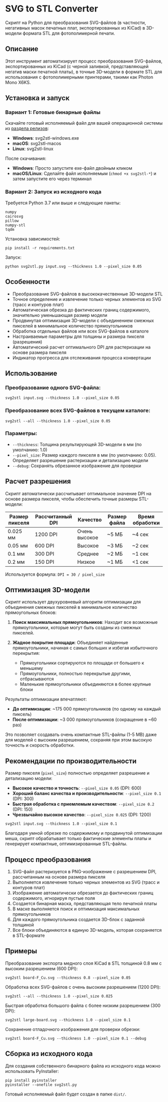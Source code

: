 # SVG to STL Converter

Скрипт на Python для преобразования SVG-файлов (в частности, негативных масок печатных плат, экспортированных из KiCad) в 3D-модели формата STL для фотополимерной печати.

## Описание

Этот инструмент автоматизирует процесс преобразования SVG-файлов, экспортированных из KiCad (с черной заливкой, представляющей негатив маски печатной платы), в точные 3D-модели в формате STL для использования с фотополимерными принтерами, такими как Photon Mono X6KS.

## Установка и запуск

### Вариант 1: Готовые бинарные файлы

Скачайте готовый исполняемый файл для вашей операционной системы из [раздела релизов](https://github.com/YOURNAME/svg-to-stl/releases):

- **Windows**: svg2stl-windows.exe
- **macOS**: svg2stl-macos
- **Linux**: svg2stl-linux

После скачивания:
- **Windows**: Просто запустите exe-файл двойным кликом
- **macOS/Linux**: Сделайте файл исполняемым (`chmod +x svg2stl-*`) и затем запустите его через терминал

### Вариант 2: Запуск из исходного кода

Требуется Python 3.7 или выше и следующие пакеты:
```
numpy
cairosvg
pillow
numpy-stl
tqdm
```

Установка зависимостей:
```
pip install -r requirements.txt
```

Запуск:
```
python svg2stl.py input.svg --thickness 1.0 --pixel_size 0.05
```

## Особенности

- Преобразование SVG-файлов в высококачественные 3D-модели STL
- Точное определение и извлечение только черных элементов из SVG (трасс и контуров плат)
- Автоматическая обрезка до фактических границ содержимого, значительно уменьшающая размер модели
- Продвинутая оптимизация 3D-модели с объединением смежных пикселей в минимальное количество прямоугольников
- Обработка отдельных файлов или всех SVG-файлов в каталоге
- Настраиваемые параметры для толщины и размера пикселя (разрешения)
- Автоматический расчет оптимального DPI для растеризации на основе размера пикселя
- Индикатор прогресса для отслеживания процесса конвертации

## Использование

### Преобразование одного SVG-файла:

```
svg2stl input.svg --thickness 1.0 --pixel_size 0.05
```

### Преобразование всех SVG-файлов в текущем каталоге:

```
svg2stl --all --thickness 1.0 --pixel_size 0.05
```

### Параметры:

- `--thickness`: Толщина результирующей 3D-модели в мм (по умолчанию: 1.0)
- `--pixel_size`: Размер каждого пикселя в мм (по умолчанию: 0.05). Определяет разрешение растеризации и детализацию модели
- `--debug`: Сохранять обрезанное изображение для проверки

## Расчет разрешения

Скрипт автоматически рассчитывает оптимальное значение DPI на основе размера пикселя, чтобы обеспечить точные размеры STL-модели:

| Размер пикселя | Рассчитанный DPI | Качество | Размер файла | Время обработки |
|----------------|------------------|----------|--------------|-----------------|
| 0.025 мм       | 1200 DPI         | Очень высокое | ~5 МБ | ~4 сек |
| 0.05 мм        | 600 DPI          | Высокое  | ~3 МБ | ~2 сек |
| 0.1 мм         | 300 DPI          | Среднее  | ~2 МБ | ~1 сек |
| 0.2 мм         | 150 DPI          | Низкое   | ~1 МБ | <1 сек |

Используется формула: `DPI = 30 / pixel_size`

## Оптимизация 3D-модели

Скрипт использует двухуровневый алгоритм оптимизации для объединения смежных пикселей в минимальное количество прямоугольных блоков:

1. **Поиск максимальных прямоугольников**: Находит все возможные прямоугольники, которые могут быть созданы из смежных пикселей.

2. **Жадное покрытие площади**: Объединяет найденные прямоугольники, начиная с самых больших и избегая избыточного перекрытия:
   - Прямоугольники сортируются по площади от большего к меньшему
   - Прямоугольники, полностью перекрытые другими, отбрасываются
   - Маленькие прямоугольники объединяются в более крупные блоки

Результаты оптимизации впечатляют:
- **До оптимизации**: ~175 000 прямоугольников (по одному на каждый пиксель)
- **После оптимизации**: ~3 000 прямоугольников (сокращение в ~60 раз)

Это позволяет создавать очень компактные STL-файлы (1-5 MB) даже для моделей с высоким разрешением, сохраняя при этом высокую точность и скорость обработки.

## Рекомендации по производительности

Размер пикселя (`pixel_size`) полностью определяет разрешение и детализацию модели:

- **Высокое качество и точность**: `--pixel_size 0.05` (DPI: 600)
- **Хороший баланс качества и производительности**: `--pixel_size 0.1` (DPI: 300)
- **Быстрая обработка с приемлемым качеством**: `--pixel_size 0.2` (DPI: 150)
- **Чрезвычайно высокое качество**: `--pixel_size 0.025` (DPI: 1200)

```
svg2stl input.svg --thickness 1.0 --pixel_size 0.1
```

Благодаря умной обрезке по содержимому и продвинутой оптимизации меша, скрипт обрабатывает только фактические элементы платы и генерирует компактные, оптимизированные STL-файлы.

## Процесс преобразования

1. SVG-файл растеризуется в PNG-изображение с разрешением DPI, рассчитанным на основе размера пикселя
2. Выполняется извлечение только черных элементов из SVG (трасс и контуров плат)
3. Изображение автоматически обрезается до фактических границ содержимого, игнорируя пустые поля
4. Создается бинарная маска, представляющая тело печатной платы
5. В маске выполняется поиск и оптимизация максимальных прямоугольников
6. Для каждого прямоугольника создается 3D-блок с заданной толщиной
7. Все блоки объединяются в единую 3D-модель, которая сохраняется в STL-формате

## Примеры

Преобразование экспорта медного слоя KiCad в STL толщиной 0.8 мм с высоким разрешением (600 DPI):
```
svg2stl board-F_Cu.svg --thickness 0.8 --pixel_size 0.05
```

Обработка всех SVG-файлов с очень высоким разрешением (1200 DPI):
```
svg2stl --all --thickness 1.0 --pixel_size 0.025
```

Быстрая обработка большого файла с более низким разрешением (300 DPI):
```
svg2stl large-board.svg --thickness 1.0 --pixel_size 0.1
```

Сохранение отладочного изображения для проверки обрезки:
```
svg2stl board-F_Cu.svg --thickness 1.0 --pixel_size 0.1 --debug
```

## Сборка из исходного кода

Для создания собственного бинарного файла из исходного кода можно использовать PyInstaller:

```
pip install pyinstaller
pyinstaller --onefile svg2stl.py
```

Готовый исполняемый файл будет создан в папке `dist/`.
